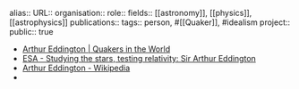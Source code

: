 alias::
URL::
organisation::
role::
fields:: [[astronomy]], [[physics]], [[astrophysics]] 
publications:: 
tags:: person, #[[Quaker]], #idealism
project:: 
public:: true
- [Arthur Eddington | Quakers in the World](https://www.quakersintheworld.org/quakers-in-action/357/Arthur-Eddington)
- [ESA - Studying the stars, testing relativity: Sir Arthur Eddington](https://www.esa.int/Science_Exploration/Space_Science/Studying_the_stars_testing_relativity_Sir_Arthur_Eddington)
- [Arthur Eddington - Wikipedia](https://en.wikipedia.org/wiki/Arthur_Eddington)
-